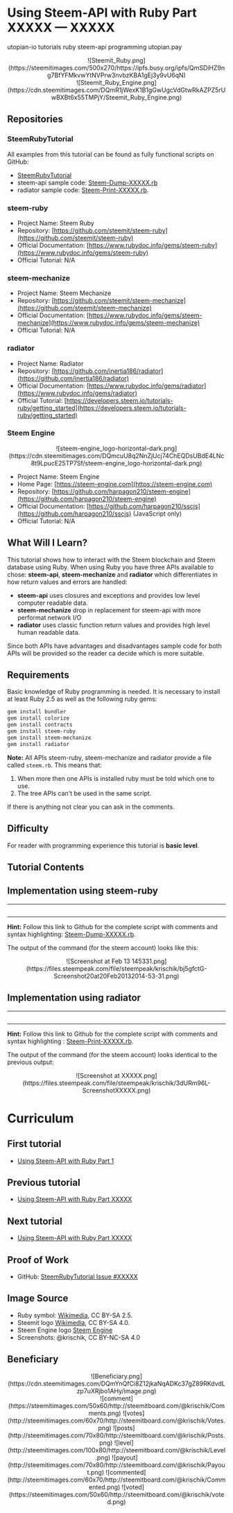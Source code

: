 # Using Steem-API with Ruby Part XXXXX — XXXXX

utopian-io tutorials ruby steem-api programming
utopian.pay

<center>![Steemit_Ruby.png](https://steemitimages.com/500x270/https://ipfs.busy.org/ipfs/QmSDiHZ9ng7BfYFMkvwYtNVPrw3nvbzKBA1gEj3y9vU6qN)</center>
<center>![Steemit_Ruby_Engine.png](https://cdn.steemitimages.com/DQmR1jWexK1B1gGwUgcVdGtwRkAZPZ5rUwBXBt6x55TMPjY/Steemit_Ruby_Engine.png)</center>

## Repositories

### SteemRubyTutorial

All examples from this tutorial can be found as fully functional scripts on GitHub:

* [SteemRubyTutorial](https://github.com/krischik/SteemRubyTutorial)
* steem-api sample code: [Steem-Dump-XXXXX.rb](https://github.com/krischik/SteemRubyTutorial/blob/master/Scripts/Steem-Print-XXXXX.rb)
* radiator sample code: [Steem-Print-XXXXX.rb](https://github.com/krischik/SteemRubyTutorial/blob/master/Scripts/Steem-Dump-XXXXX.rb).

### steem-ruby

* Project Name: Steem Ruby
* Repository: [https://github.com/steemit/steem-ruby](https://github.com/steemit/steem-ruby)
* Official Documentation: [https://www.rubydoc.info/gems/steem-ruby](https://www.rubydoc.info/gems/steem-ruby)
* Official Tutorial: N/A

### steem-mechanize

* Project Name: Steem Mechanize
* Repository: [https://github.com/steemit/steem-mechanize](https://github.com/steemit/steem-mechanize)
* Official Documentation: [https://www.rubydoc.info/gems/steem-mechanize](https://www.rubydoc.info/gems/steem-mechanize)
* Official Tutorial: N/A

### radiator

* Project Name: Radiator
* Repository: [https://github.com/inertia186/radiator](https://github.com/inertia186/radiator)
* Official Documentation: [https://www.rubydoc.info/gems/radiator](https://www.rubydoc.info/gems/radiator)
* Official Tutorial: [https://developers.steem.io/tutorials-ruby/getting_started](https://developers.steem.io/tutorials-ruby/getting_started)

### Steem Engine

<center>![steem-engine_logo-horizontal-dark.png](https://cdn.steemitimages.com/DQmcuU8q2NnZjUcj74ChEQDsUBdE4LNc8t9LpucE25TP7Sf/steem-engine_logo-horizontal-dark.png)</center>

* Project Name: Steem Engine
* Home Page: [https://steem-engine.com](https://steem-engine.com)
* Repository: [https://github.com/harpagon210/steem-engine](https://github.com/harpagon210/steem-engine)
* Official Documentation: [https://github.com/harpagon210/sscjs](https://github.com/harpagon210/sscjs) (JavaScript only)
* Official Tutorial: N/A

## What Will I Learn?

This tutorial shows how to interact with the Steem blockchain and Steem database using Ruby. When using Ruby you have three APIs available to chose: **steem-api**, **steem-mechanize** and **radiator** which differentiates in how return values and errors are handled:

* **steem-api** uses closures and exceptions and provides low level computer readable data.
* **steem-mechanize** drop in replacement for steem-api with more performat network I/O
* **radiator** uses classic function return values and provides high level human readable data.

Since both APIs have advantages and disadvantages sample code for both APIs will be provided so the reader ca decide which is more suitable.

## Requirements

Basic knowledge of Ruby programming is needed. It is necessary to install at least Ruby 2.5 as well as the following ruby gems:

```sh
gem install bundler
gem install colorize
gem install contracts
gem install steem-ruby
gem install steem-mechanize
gem install radiator
```

**Note:** All APIs steem-ruby, steem-mechanize and radiator provide a file called `steem.rb`. This means that:

1. When more then one APIs is installed ruby must be told which one to use.
2. The tree APIs can't be used in the same script.

If there is anything not clear you can ask in the comments.

## Difficulty

For reader with programming experience this tutorial is **basic level**.

## Tutorial Contents

## Implementation using steem-ruby

-----

```ruby
```

-----

**Hint:** Follow this link to Github for the complete script with comments and syntax highlighting: [Steem-Dump-XXXXX.rb](https://github.com/krischik/SteemRubyTutorial/blob/master/Scripts/Steem-Dump-XXXXX.rb).

The output of the command (for the steem account) looks like this:

<center>![Screenshot at Feb 13 145331.png](https://files.steempeak.com/file/steempeak/krischik/bj5gfctG-Screenshot20at20Feb20132014-53-31.png)</center>

## Implementation using radiator

-----

```ruby
```

-----

**Hint:** Follow this link to Github for the complete script with comments and syntax highlighting : [Steem-Print-XXXXX.rb](https://github.com/krischik/SteemRubyTutorial/blob/master/Scripts/Steem-Print-XXXXX.rb).

The output of the command (for the steem account) looks identical to the previous output:

<center>![Screenshot at XXXXX.png](https://files.steempeak.com/file/steempeak/krischik/3dURm96L-ScreenshotXXXXX.png)</center>

# Curriculum

## First tutorial

* [Using Steem-API with Ruby Part 1](https://steemit.com/@krischik/using-steem-api-with-ruby-part-1)

## Previous tutorial

* [Using Steem-API with Ruby Part XXXXX](https://steemit.com/@krischik/using-steem-api-with-ruby-part-XXXXX)

## Next tutorial

* [Using Steem-API with Ruby Part XXXXX](https://steemit.com/@krischik/using-steem-api-with-ruby-part-XXXXX)

## Proof of Work

* GitHub: [SteemRubyTutorial Issue #XXXXX](https://github.com/krischik/SteemRubyTutorial/issues/XXXXX)

## Image Source

* Ruby symbol: [Wikimedia](https://commons.wikimedia.org/wiki/File:Ruby_logo.svg), CC BY-SA 2.5.
* Steemit logo [Wikimedia](https://commons.wikimedia.org/wiki/File:Steemit_New_Logo.png), CC BY-SA 4.0.
* Steem Engine logo [Steem Engine](https://steem-engine.com)
* Screenshots: @krischik, CC BY-NC-SA 4.0

## Beneficiary

<center>![Beneficiary.png](https://cdn.steemitimages.com/DQmYnQfCi8Z12jkaNqADKc37gZ89RKdvdLzp7uXRjbo1AHy/image.png)</center>

<center>![comment](https://steemitimages.com/50x60/http://steemitboard.com/@krischik/Comments.png) ![votes](http://steemitimages.com/60x70/http://steemitboard.com/@krischik/Votes.png) ![posts](http://steemitimages.com/70x80/http://steemitboard.com/@krischik/Posts.png) ![level](http://steemitimages.com/100x80/http://steemitboard.com/@krischik/Level.png) ![payout](http://steemitimages.com/70x80/http://steemitboard.com/@krischik/Payout.png) ![commented](http://steemitimages.com/60x70/http://steemitboard.com/@krischik/Commented.png) ![voted](https://steemitimages.com/50x60/http://steemitboard.com/@krischik/voted.png)</center>

<!-- vim: set wrap tabstop=8 shiftwidth=3 softtabstop=3 noexpandtab : -->
<!-- vim: set textwidth=0 filetype=markdown foldmethod=marker nospell : -->
<!-- vim: set spell spelllang=en_gb fileencoding=utf-8 : -->
